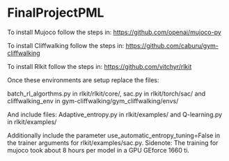 # FinalProjectPML
To install Mujoco follow the steps in: https://github.com/openai/mujoco-py

To install Cliffwalking follow the steps in: https://github.com/caburu/gym-cliffwalking

To install Rlkit follow the steps in: https://github.com/vitchyr/rlkit

Once these environments are setup replace the files:

batch_rl_algorthms.py in rlkit/rlkit/core/, sac.py in rlkit/torch/sac/ and cliffwalking_env in gym-cliffwalking/gym_cliffwalking/envs/

And include files:
Adaptive_entropy.py in rlkit/examples/ and Q-learning.py in rlkit/examples/

Additionally include the parameter use_automatic_entropy_tuning=False in the trainer arguments for rlkit/examples/sac.py.
Sidenote:
The training for mujoco took about 8 hours per model in a GPU GEforce 1660 ti.
